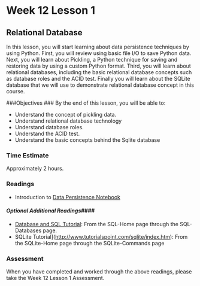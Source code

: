 # Week 12 Lesson 1 #
## Relational Database ##

In this lesson, you will start learning about data persistence
techniques by using Python. First, you will review using basic file I/O
to save Python data. Next, you will learn about Pickling, a Python
technique for saving and restoring data  by using a custom Python
format. Third, you will learn about relational databases, including the
basic relational database concepts such as database roles and the ACID
test. Finally you will learn about the SQLite database that we will use
to demonstrate relational database concept in this course.

###Objectives ###
By the end of this lesson, you will be able to:

- Understand the concept of pickling data.
- Understand relational database technology
- Understand database roles.
- Understand the ACID test. 
- Understand the basic concepts behind the Sqlite database

### Time Estimate ###

Approximately 2 hours.

### Readings ####

- Introduction to [Data Persistence Notebook](notebook/intro2db.ipynb)

#### *Optional Additional Readings*####

- [Database and SQL Tutorial](http://www.tutorialspoint.com/sql/index.htm): From the SQL-Home page through the SQL-Databases page.
- SQLite Tutorial](http://www.tutorialspoint.com/sqlite/index.htm): From the SQLite-Home page through the SQLite-Commands page

### Assessment ###

When you have completed and worked through the above readings, please take the Week 12 Lesson 1 Assessment.
